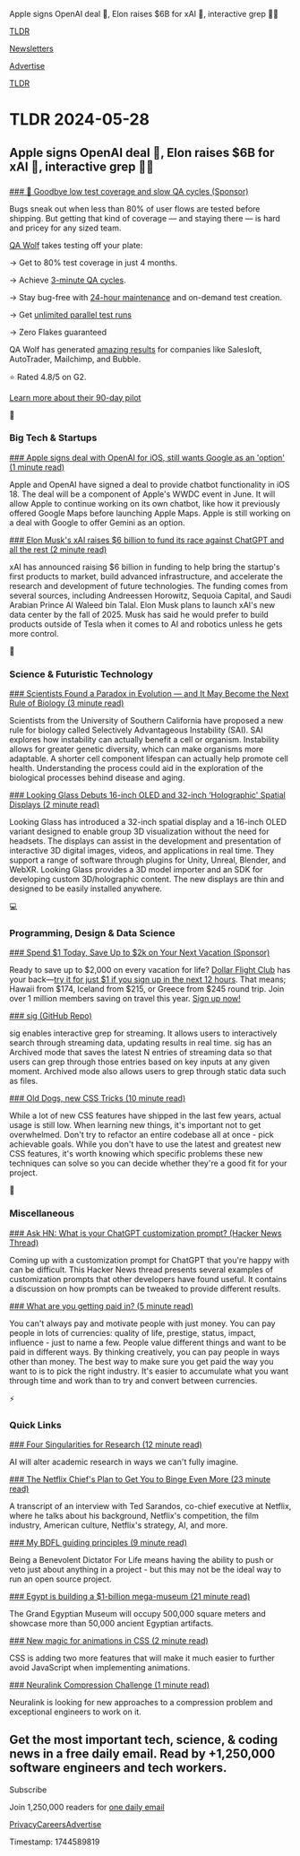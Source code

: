Apple signs OpenAI deal 📱, Elon raises $6B for xAI 🤖, interactive grep 👨‍💻

[TLDR](/)

[Newsletters](/newsletters)

[Advertise](https://advertise.tldr.tech/)

[TLDR](/)

# TLDR 2024-05-28

## Apple signs OpenAI deal 📱, Elon raises $6B for xAI 🤖, interactive grep 👨‍💻

### 

[### 👋 Goodbye low test coverage and slow QA cycles (Sponsor)](https://www.qawolf.com/lp/tldr?utm_campaign=GoodbyeLowSlow05282024&amp;utm_source=tldr&amp;utm_medium=newsletter)

Bugs sneak out when less than 80% of user flows are tested before shipping. But getting that kind of coverage — and staying there — is hard and pricey for any sized team.

[QA Wolf](https://www.qawolf.com/lp/tldr?utm_campaign=GoodbyeLowSlow05282024&utm_source=tldr&utm_medium=newsletter) takes testing off your plate:

→ Get to 80% test coverage in just 4 months.

→ Achieve [3-minute QA cycles](https://www.qawolf.com/lp/tldr?utm_campaign=GoodbyeLowSlow05282024&utm_source=tldr&utm_medium=newsletter).

→ Stay bug-free with [24-hour maintenance](https://www.qawolf.com/lp/tldr?utm_campaign=GoodbyeLowSlow05282024&utm_source=tldr&utm_medium=newsletter) and on-demand test creation.

→ Get [unlimited parallel test runs](https://www.qawolf.com/lp/tldr?utm_campaign=GoodbyeLowSlow05282024&utm_source=tldr&utm_medium=newsletter)

→ Zero Flakes guaranteed

QA Wolf has generated [amazing results](https://www.qawolf.com/case-studies?utm_campaign=GoodbyeLowSlow05282024&utm_source=tldr&utm_medium=newsletter) for companies like Salesloft, AutoTrader, Mailchimp, and Bubble.

⭐ Rated 4.8/5 on G2.

[Learn more about their 90-day pilot](https://www.qawolf.com/lp/tldr?utm_campaign=GoodbyeLowSlow05282024&utm_source=tldr&utm_medium=newsletter)

📱

### Big Tech & Startups

[### Apple signs deal with OpenAI for iOS, still wants Google as an 'option' (1 minute read)](https://www.androidauthority.com/apple-signs-deal-openai-iphones-3446254/?utm_source=tldrnewsletter)

Apple and OpenAI have signed a deal to provide chatbot functionality in iOS 18. The deal will be a component of Apple's WWDC event in June. It will allow Apple to continue working on its own chatbot, like how it previously offered Google Maps before launching Apple Maps. Apple is still working on a deal with Google to offer Gemini as an option.

[### Elon Musk's xAI raises $6 billion to fund its race against ChatGPT and all the rest (2 minute read)](https://www.theverge.com/2024/5/27/24165619/elon-musk-xai-startup-6-billion-funding?utm_source=tldrnewsletter)

xAI has announced raising $6 billion in funding to help bring the startup's first products to market, build advanced infrastructure, and accelerate the research and development of future technologies. The funding comes from several sources, including Andreessen Horowitz, Sequoia Capital, and Saudi Arabian Prince Al Waleed bin Talal. Elon Musk plans to launch xAI's new data center by the fall of 2025. Musk has said he would prefer to build products outside of Tesla when it comes to AI and robotics unless he gets more control.

🚀

### Science & Futuristic Technology

[### Scientists Found a Paradox in Evolution — and It May Become the Next Rule of Biology (3 minute read)](https://www.popularmechanics.com/science/animals/a60848559/rule-of-biology-evolution-paradox/?utm_source=tldrnewsletter)

Scientists from the University of Southern California have proposed a new rule for biology called Selectively Advantageous Instability (SAI). SAI explores how instability can actually benefit a cell or organism. Instability allows for greater genetic diversity, which can make organisms more adaptable. A shorter cell component lifespan can actually help promote cell health. Understanding the process could aid in the exploration of the biological processes behind disease and aging.

[### Looking Glass Debuts 16-inch OLED and 32-inch ‘Holographic' Spatial Displays (2 minute read)](https://petapixel.com/2024/05/14/looking-glass-debuts-16-inch-oled-and-32-inch-holographic-spatial-displays/?utm_source=tldrnewsletter)

Looking Glass has introduced a 32-inch spatial display and a 16-inch OLED variant designed to enable group 3D visualization without the need for headsets. The displays can assist in the development and presentation of interactive 3D digital images, videos, and applications in real time. They support a range of software through plugins for Unity, Unreal, Blender, and WebXR. Looking Glass provides a 3D model importer and an SDK for developing custom 3D/holographic content. The new displays are thin and designed to be easily installed anywhere.

💻

### Programming, Design & Data Science

[### Spend $1 Today, Save Up to $2k on Your Next Vacation (Sponsor)](https://app.dollarflightclub.com/signup/cheapflights4?utm_source=tldr)

Ready to save up to $2,000 on every vacation for life? [Dollar Flight Club](https://links.tldrnewsletter.com/C5jjsn) has your back—[try it for just $1 if you sign up in the next 12 hours](https://links.tldrnewsletter.com/C5jjsn). That means; Hawaii from $174, Iceland from $215, or Greece from $245 round trip. Join over 1 million members saving on travel this year. [Sign up now!](https://links.tldrnewsletter.com/C5jjsn)

[### sig (GitHub Repo)](https://github.com/ynqa/sig?utm_source=tldrnewsletter)

sig enables interactive grep for streaming. It allows users to interactively search through streaming data, updating results in real time. sig has an Archived mode that saves the latest N entries of streaming data so that users can grep through those entries based on key inputs at any given moment. Archived mode also allows users to grep through static data such as files.

[### Old Dogs, new CSS Tricks (10 minute read)](https://mxb.dev/blog/old-dogs-new-css-tricks/?utm_source=tldrnewsletter)

While a lot of new CSS features have shipped in the last few years, actual usage is still low. When learning new things, it's important not to get overwhelmed. Don't try to refactor an entire codebase all at once - pick achievable goals. While you don't have to use the latest and greatest new CSS features, it's worth knowing which specific problems these new techniques can solve so you can decide whether they're a good fit for your project.

🎁

### Miscellaneous

[### Ask HN: What is your ChatGPT customization prompt? (Hacker News Thread)](https://news.ycombinator.com/item?id=40474716&amp;utm_source=tldrnewsletter)

Coming up with a customization prompt for ChatGPT that you're happy with can be difficult. This Hacker News thread presents several examples of customization prompts that other developers have found useful. It contains a discussion on how prompts can be tweaked to provide different results.

[### What are you getting paid in? (5 minute read)](https://www.approachwithalacrity.com/what-are-you-getting-paid-in/?utm_source=tldrnewsletter)

You can't always pay and motivate people with just money. You can pay people in lots of currencies: quality of life, prestige, status, impact, influence - just to name a few. People value different things and want to be paid in different ways. By thinking creatively, you can pay people in ways other than money. The best way to make sure you get paid the way you want to is to pick the right industry. It's easier to accumulate what you want through time and work than to try and convert between currencies.

⚡

### Quick Links

[### Four Singularities for Research (12 minute read)](https://www.oneusefulthing.org/p/four-singularities-for-research?utm_source=tldrnewsletter)

AI will alter academic research in ways we can't fully imagine.

[### The Netflix Chief's Plan to Get You to Binge Even More (23 minute read)](https://www.nytimes.com/2024/05/25/magazine/ted-sarandos-netflix-interview.html?unlocked_article_code=1.vU0._NSX._20HQqocJkU0&amp;smid=url-share&amp;utm_source=tldrnewsletter)

A transcript of an interview with Ted Sarandos, co-chief executive at Netflix, where he talks about his background, Netflix's competition, the film industry, American culture, Netflix's strategy, AI, and more.

[### My BDFL guiding principles (9 minute read)](https://daniel.haxx.se/blog/2024/05/27/my-bdfl-guiding-principles/?utm_source=tldrnewsletter)

Being a Benevolent Dictator For Life means having the ability to push or veto just about anything in a project - but this may not be the ideal way to run an open source project.

[### Egypt is building a $1-billion mega-museum (21 minute read)](https://www.nature.com/immersive/d41586-024-01467-w/index.html?utm_source=tldrnewsletter)

The Grand Egyptian Museum will occupy 500,000 square meters and showcase more than 50,000 ancient Egyptian artifacts.

[### New magic for animations in CSS (2 minute read)](https://chasem.co/2024/05/css-animations/?utm_source=tldrnewsletter)

CSS is adding two more features that will make it much easier to further avoid JavaScript when implementing animations.

[### Neuralink Compression Challenge (1 minute read)](https://content.neuralink.com/compression-challenge/README.html?utm_source=tldrnewsletter)

Neuralink is looking for new approaches to a compression problem and exceptional engineers to work on it.

## Get the most important tech, science, & coding news in a free daily email. Read by +1,250,000 software engineers and tech workers.

Subscribe

Join 1,250,000 readers for [one daily email](/api/latest/tech)

[Privacy](/privacy)[Careers](https://jobs.ashbyhq.com/tldr.tech)[Advertise](/tech/advertise)

Timestamp: 1744589819